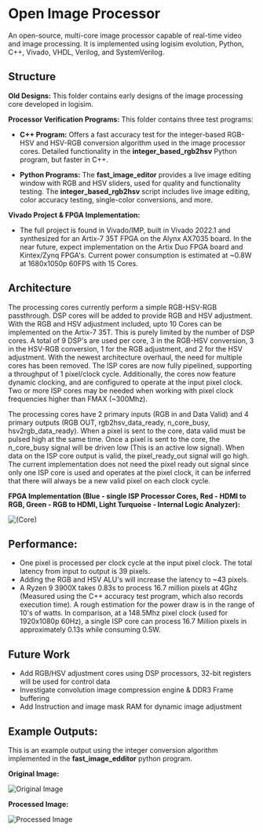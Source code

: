# Open Image Processor
An open-source, multi-core image processor capable of real-time video and image processing. It is implemented using logisim evolution, Python, C++, Vivado, VHDL, Verilog, and SystemVerilog.

## Structure
**Old Designs:** This folder contains early designs of the image processing core developed in logisim.
  
**Processor Verification Programs:** This folder contains three test programs:
  
-  **C++ Program:** Offers a fast accuracy test for the integer-based RGB-HSV and HSV-RGB conversion algorithm used in the image processor cores. Detailed functionality in the **integer_based_rgb2hsv** Python program, but faster in C++.
  
-  **Python Programs:** The **fast_image_editor** provides a live image editing window with RGB and HSV sliders, used for quality and functionality testing. The **integer_based_rgb2hsv** script includes live image editing, color accuracy testing, single-color conversions, and more.

**Vivado Project & FPGA Implementation:** 
- The full project is found in Vivado/IMP, built in Vivado 2022.1 and synthesized for an Artix-7 35T FPGA on the Alynx AX7035 board. In the near future, expect implementation on the Artix Duo FPGA board and Kintex/Zynq FPGA's. Current power consumption is estimated at ~0.8W at 1680x1050p 60FPS with 15 Cores.

## Architecture
The processing cores currently perform a simple RGB-HSV-RGB passthrough. DSP cores will be added to provide RGB and HSV adjustment. With the RGB and HSV adjustment included, upto 10 Cores can be implemented on the Artix-7 35T. This is purely limited by the number of DSP cores. A total of 9 DSP's are used per core, 3 in the RGB-HSV conversion, 3 in the HSV-RGB conversion, 1 for the RGB adjustment, and 2 for the HSV adjustment. With the newest architecture overhaul, the need for multiple cores has been removed. The ISP cores are now fully pipelined, supporting a throughput of 1 pixel/clock cycle. Additionally, the cores now feature dynamic clocking, and are configured to operate at the input pixel clock. Two or more ISP cores may be needed when working with pixel clock frequencies higher than FMAX (~300Mhz).

The processing cores have 2 primary inputs (RGB in and Data Valid) and 4 primary outputs (RGB OUT, rgb2hsv_data_ready, n_core_busy, hsv2rgb_data_ready). When a pixel is sent to the core, data valid must be pulsed high at the same time. Once a pixel is sent to the core, the n_core_busy signal will be driven low (This is an active low signal). When data on the ISP core output is valid, the pixel_ready_out signal will go high. The current implementation does not need the pixel ready out signal since only one ISP core is used and operates at the pixel clock, it can be inferred that there will always be a new valid pixel on each clock cycle. 

**FPGA Implementation (Blue - single ISP Processor Cores, Red - HDMI to RGB, Green - RGB to HDMI, Light Turquoise - Internal Logic Analyzer):**

![(Core)](https://imgur.com/20avd61.png)

## Performance: 
- One pixel is processed per clock cycle at the input pixel clock. The total latency from input to output is 39 pixels.
- Adding the RGB and HSV ALU's will increase the latency to ~43 pixels.
- A Ryzen 9 3900X takes 0.83s to process 16.7 million pixels at 4Ghz (Measured using the C++ accuracy test program, which also records execution time). A rough estimation for the power draw is in the range of 10's of watts. In comparison, at a 148.5Mhz pixel clock (used for 1920x1080p 60Hz), a single ISP core can process 16.7 Million pixels in approximately 0.13s while consuming 0.5W.  

## Future Work
- Add RGB/HSV adjustment cores using DSP processors, 32-bit registers will be used for control data
- Investigate convolution image compression engine & DDR3 Frame buffering
- Add Instruction and image mask RAM for dynamic image adjustment

## Example Outputs:

This is an example output using the integer conversion algorithm implemented in the **fast_image_edditor** python program.

**Original Image:**

![Original Image](https://imgur.com/4zXKKuI.png)

**Processed Image:**

![Processed Image](https://imgur.com/z2iWIP8.png)

